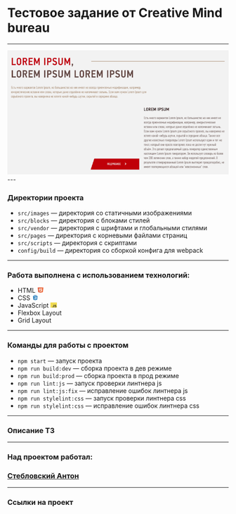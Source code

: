 # Тестовое задание от Creative Mind bureau

---
<img src="./src/images/screen.png">
---

### Директории проекта

- `src/images` — директория со статичными изображениями
- `src/blocks` — директория с блоками стилей
- `src/vendor` — директория с шрифтами и глобальными стилями
- `src/pages` — директория с корневыми файлами страниц
- `src/scripts` — директория с скриптами
- `config/build` — директория со сборкой конфига для webpack

---

### Работа выполнена с использованием технологий:

- HTML <img src="https://raw.githubusercontent.com/devicons/devicon/1119b9f84c0290e0f0b38982099a2bd027a48bf1/icons/html5/html5-original.svg" title="HTML5" alt="HTML" width="15" height="12" />
- CSS <img src="https://raw.githubusercontent.com/devicons/devicon/1119b9f84c0290e0f0b38982099a2bd027a48bf1/icons/css3/css3-plain-wordmark.svg" title="CSS3" alt="CSS" width="15" height="12"/>
- JavaScript <img src="https://raw.githubusercontent.com/devicons/devicon/1119b9f84c0290e0f0b38982099a2bd027a48bf1/icons/javascript/javascript-original.svg" title="JavaScript" alt="JavaScript" width="15" height="12"/>
- Flexbox Layout
- Grid Layout

---

### Команды для работы с проектом

- `npm start` — запуск проекта
- `npm run build:dev` — сборка проекта в дев режиме
- `npm run build:prod` — сборка проекта в прод режиме
- `npm run lint:js` — запуск проверки линтнера js
- `npm run lint:js:fix` — исправление ошибок линтнера js
- `npm run stylelint:css` — запуск проверки линтнера css
- `npm run stylelint:css` — исправление ошибок линтнера css

---

### Описание ТЗ

---

### Над проектом работал:
<h3><a href="https://github.com/atvk" target="_blank">Стебловский Антон</a></h3>

---

### Ссылки на проект
